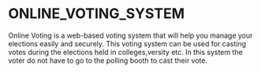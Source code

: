  # ONLINE_VOTING_SYSTEM 
 
 Online Voting is a web-based voting system that will help you manage your elections easily and securely. This voting system can be used for casting votes during the elections held in colleges,versity etc. In this system the voter do not have to go to the polling booth to cast their vote. 
